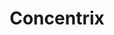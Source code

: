 ---
facebook: https://facebook.com/concentrix.corporation
instagram: https://instagram.com/concentrix
linkedin: https://linkedin.com/company/Concentrix
logohandle: concentrix
sort: concentrix
title: Concentrix
twitter: https://x.com/concentrix
website: https://www.concentrix.com/
youtube: https://youtube.com/CNXCorporation
---